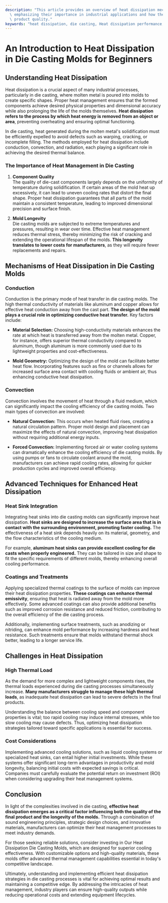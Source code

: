 ```yaml
---
description: "This article provides an overview of heat dissipation mechanisms in die casting molds,\
  \ emphasizing their importance in industrial applications and how they can enhance\
  \ product quality."
keywords: "heat dissipation, die casting, Heat dissipation performance, Die casting process"
---
```

# An Introduction to Heat Dissipation in Die Casting Molds for Beginners

## Understanding Heat Dissipation

Heat dissipation is a crucial aspect of many industrial processes, particularly in die casting, where molten metal is poured into molds to create specific shapes. Proper heat management ensures that the formed components achieve desired physical properties and dimensional accuracy while also prolonging the life of the molds themselves. **Heat dissipation refers to the process by which heat energy is removed from an object or area**, preventing overheating and ensuring optimal functioning.

In die casting, heat generated during the molten metal's solidification must be efficiently expelled to avoid defects such as warping, cracking, or incomplete filling. The methods employed for heat dissipation include conduction, convection, and radiation, each playing a significant role in achieving the desired thermal balance.

### The Importance of Heat Management in Die Casting

1. **Component Quality**  
The quality of die-cast components largely depends on the uniformity of temperature during solidification. If certain areas of the mold heat up excessively, it can lead to uneven cooling rates that distort the final shape. Proper heat dissipation guarantees that all parts of the mold maintain a consistent temperature, leading to improved dimensional precision and surface finish.

2. **Mold Longevity**  
Die casting molds are subjected to extreme temperatures and pressures, resulting in wear over time. Effective heat management reduces thermal stress, thereby minimizing the risk of cracking and extending the operational lifespan of the molds. **This longevity translates to lower costs for manufacturers**, as they will require fewer replacements and repairs.

## Mechanisms of Heat Dissipation in Die Casting Molds

### Conduction

Conduction is the primary mode of heat transfer in die casting molds. The high thermal conductivity of materials like aluminum and copper allows for effective heat conduction away from the cast part. **The design of the mold plays a crucial role in optimizing conductive heat transfer.** Key factors include:

- **Material Selection:** Choosing high-conductivity materials enhances the rate at which heat is transferred away from the molten metal. Copper, for instance, offers superior thermal conductivity compared to aluminum, though aluminum is more commonly used due to its lightweight properties and cost-effectiveness.
  
- **Mold Geometry:** Optimizing the design of the mold can facilitate better heat flow. Incorporating features such as fins or channels allows for increased surface area contact with cooling fluids or ambient air, thus enhancing conductive heat dissipation.

### Convection

Convection involves the movement of heat through a fluid medium, which can significantly impact the cooling efficiency of die casting molds. Two main types of convection are involved:

- **Natural Convection:** This occurs when heated fluid rises, creating a natural circulation pattern. Proper mold design and placement can maximize the effects of natural convection, improving heat dissipation without requiring additional energy inputs.

- **Forced Convection:** Implementing forced air or water cooling systems can dramatically enhance the cooling efficiency of die casting molds. By using pumps or fans to circulate coolant around the mold, manufacturers can achieve rapid cooling rates, allowing for quicker production cycles and improved overall efficiency.

## Advanced Techniques for Enhanced Heat Dissipation

### Heat Sink Integration

Integrating heat sinks into die casting molds can significantly improve heat dissipation. **Heat sinks are designed to increase the surface area that is in contact with the surrounding environment, promoting faster cooling.** The effectiveness of a heat sink depends heavily on its material, geometry, and the flow characteristics of the cooling medium. 

For example, **aluminum heat sinks can provide excellent cooling for die casts when properly engineered.** They can be tailored in size and shape to fit the specific requirements of different molds, thereby enhancing overall cooling performance.

### Coatings and Treatments

Applying specialized thermal coatings to the surface of molds can improve their heat dissipation properties. **These coatings can enhance thermal emissivity**, ensuring that heat is radiated away from the mold more effectively. Some advanced coatings can also provide additional benefits such as improved corrosion resistance and reduced friction, contributing to the overall efficiency of the die casting process.

Additionally, implementing surface treatments, such as anodizing or nitriding, can enhance mold performance by increasing hardness and heat resistance. Such treatments ensure that molds withstand thermal shock better, leading to a longer service life.

## Challenges in Heat Dissipation

### High Thermal Load

As the demand for more complex and lightweight components rises, the thermal loads experienced during die casting processes simultaneously increase. **Many manufacturers struggle to manage these high thermal loads**, as inadequate heat dissipation can lead to severe defects in the final products. 

Understanding the balance between cooling speed and component properties is vital; too rapid cooling may induce internal stresses, while too slow cooling may cause defects. Thus, optimizing heat dissipation strategies tailored toward specific applications is essential for success.

### Cost Considerations

Implementing advanced cooling solutions, such as liquid cooling systems or specialized heat sinks, can entail higher initial investments. While these systems offer significant long-term advantages in productivity and mold longevity, balancing initial costs with expected savings is critical. Companies must carefully evaluate the potential return on investment (ROI) when considering upgrading their heat management systems.

## Conclusion

In light of the complexities involved in die casting, **effective heat dissipation emerges as a critical factor influencing both the quality of the final product and the longevity of the molds.** Through a combination of sound engineering principles, strategic design choices, and innovative materials, manufacturers can optimize their heat management processes to meet industry demands.

For those seeking reliable solutions, consider investing in Our Heat Dissipation Die Casting Molds, which are designed for superior cooling effectiveness. With customizable options and high-quality materials, these molds offer advanced thermal management capabilities essential in today's competitive landscape.

Ultimately, understanding and implementing efficient heat dissipation strategies in die casting processes is vital for achieving optimal results and maintaining a competitive edge. By addressing the intricacies of heat management, industry players can ensure high-quality outputs while reducing operational costs and extending equipment lifecycles.
